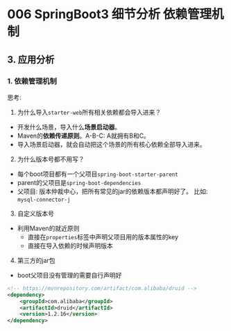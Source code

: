 # 006 SpringBoot3 细节分析 依赖管理机制

## 3. 应用分析

### 1. 依赖管理机制
思考:

1. 为什么导入`starter-web`所有相关依赖都会导入进来？
* 开发什么场景，导入什么**场景启动器**。
* Maven的**依赖传递原则**。A-B-C: A就拥有B和C。
* 导入场景启动器，就会自动把这个场景的所有核心依赖全部导入进来。

2. 为什么版本号都不用写？
* 每个boot项目都有一个父项目`spring-boot-starter-parent`
* parent的父项目是`spring-boot-dependencies`
* 父项目: 版本仲裁中心，把所有常见的jar的依赖版本都声明好了。
比如: `mysql-connector-j`

3. 自定义版本号
* 利用Maven的就近原则
    * 直接在`properties`标签中声明父项目用的版本属性的key
    * 直接在导入依赖的时候声明版本

4. 第三方的jar包
* boot父项目没有管理的需要自行声明好
```xml
<!-- https://mvnrepository.com/artifact/com.alibaba/druid -->
<dependency>
    <groupId>com.alibaba</groupId>
    <artifactId>druid</artifactId>
    <version>1.2.16</version>
</dependency>
```